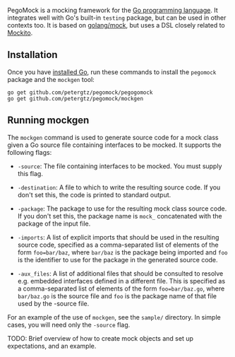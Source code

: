 PegoMock is a mocking framework for the [Go programming language][golang]. It
integrates well with Go's built-in `testing` package, but can be used in other
contexts too. It is based on [golang/mock](https://github.com/golang/mock), but uses a DSL closely related to [Mockito](http://site.mockito.org/mockito/docs/current/org/mockito/Mockito.html).


Installation
------------

Once you have [installed Go][golang-install], run these commands
to install the `pegomock` package and the `mockgen` tool:

    go get github.com/petergtz/pegomock/pegogomock
    go get github.com/petergtz/pegomock/mockgen

Running mockgen
---------------

The `mockgen` command is used to generate source code for a mock
class given a Go source file containing interfaces to be mocked.
It supports the following flags:

 *  `-source`: The file containing interfaces to be mocked. You must
    supply this flag.

 *  `-destination`: A file to which to write the resulting source code. If you
    don't set this, the code is printed to standard output.

 *  `-package`: The package to use for the resulting mock class
    source code. If you don't set this, the package name is `mock_` concatenated
    with the package of the input file.

 *  `-imports`: A list of explicit imports that should be used in the resulting
    source code, specified as a comma-separated list of elements of the form
    `foo=bar/baz`, where `bar/baz` is the package being imported and `foo` is
    the identifier to use for the package in the generated source code.

 *  `-aux_files`: A list of additional files that should be consulted to
    resolve e.g. embedded interfaces defined in a different file. This is
    specified as a comma-separated list of elements of the form
    `foo=bar/baz.go`, where `bar/baz.go` is the source file and `foo` is the
    package name of that file used by the -source file.

For an example of the use of `mockgen`, see the `sample/` directory. In simple
cases, you will need only the `-source` flag.


TODO: Brief overview of how to create mock objects and set up expectations, and
an example.

[golang]: http://golang.org/
[golang-install]: http://golang.org/doc/install.html#releases
[gomock-ref]: http://godoc.org/github.com/golang/mock/gomock
